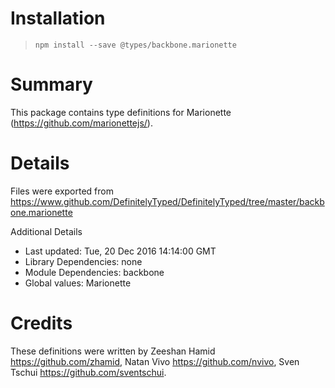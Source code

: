 # Installation
> `npm install --save @types/backbone.marionette`

# Summary
This package contains type definitions for Marionette (https://github.com/marionettejs/).

# Details
Files were exported from https://www.github.com/DefinitelyTyped/DefinitelyTyped/tree/master/backbone.marionette

Additional Details
 * Last updated: Tue, 20 Dec 2016 14:14:00 GMT
 * Library Dependencies: none
 * Module Dependencies: backbone
 * Global values: Marionette

# Credits
These definitions were written by Zeeshan Hamid <https://github.com/zhamid>, Natan Vivo <https://github.com/nvivo>, Sven Tschui <https://github.com/sventschui>.
